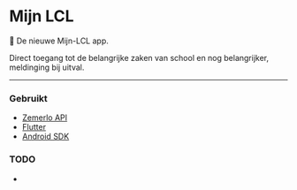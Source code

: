 # Mijn LCL

:school: De nieuwe Mijn-LCL app.

Direct toegang tot de belangrijke zaken van school en nog belangrijker, meldinging bij uitval.

---

### Gebruikt

-   [Zemerlo API](https://confluence.zermelo.nl/display/DEV/Introduction)
-   [Flutter](https://flutter.io/get-started/codelab/)
-   [Android SDK](https://developer.android.com/studio/index.html)

### TODO

-   

